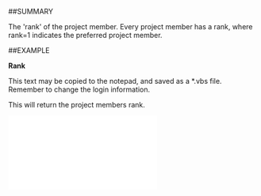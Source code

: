 

##SUMMARY

The 'rank' of the project member. Every project member has a rank, where rank=1 indicates the preferred project member.


##EXAMPLE

**Rank**

This text may be copied to the notepad, and saved as a *.vbs file. Remember to change the login information.

This will return the project members rank.

![](../../Examples/vbs/SOProjectMember.Rank.vbs.txt)





